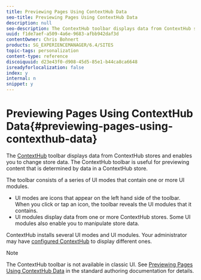 ```yaml
---
title: Previewing Pages Using ContextHub Data
seo-title: Previewing Pages Using ContextHub Data
description: null
seo-description: The ContextHub toolbar displays data from ContextHub stores and enables you to change store data. The ContextHub toolbar is useful for previewing content that is determined by data in a ContextHub store.
uuid: f1de7aef-a509-4a6e-9683-afbb942daf3d
contentOwner: Chris Bohnert
products: SG_EXPERIENCEMANAGER/6.4/SITES
topic-tags: personalization
content-type: reference
discoiquuid: d23e43f0-d908-45d5-85e1-b44ca8ca6648
isreadyforlocalization: false
index: y
internal: n
snippet: y
---
```


# Previewing Pages Using ContextHub Data{#previewing-pages-using-contexthub-data}

The [ContextHub](../../developing/using/contexthub.md) toolbar displays data from ContextHub stores and enables you to change store data. The ContextHub toolbar is useful for previewing content that is determined by data in a ContextHub store.

The toolbar consists of a series of UI modes that contain one or more UI modules.

* UI modes are icons that appear on the left hand side of the toolbar. When you click or tap an icon, the toolbar reveals the UI modules that it contains.
* UI modules display data from one or more ContextHub stores. Some UI modules also enable you to manipulate store data.

ContextHub installs several UI modes and UI modules. Your administrator may have [configured ContextHub](../../administering/using/contexthub-config.md) to display different ones.

>[!NOTE]
>
>The ContextHub toolbar is not available in classic UI. See [Previewing Pages Using ContextHub Data](../../authoring/using/ch-previewing.md) in the standard authoring documentation for details.

